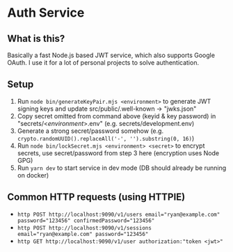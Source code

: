 # Auth Service

## What is this?

Basically a fast Node.js based JWT service, which also supports Google OAuth. I use it for a lot of personal projects to solve authentication.

## Setup

1. Run `node bin/generateKeyPair.mjs <environment>` to generate JWT signing keys and update src/public/.well-known -> "jwks.json"
2. Copy secret omitted from command above (keyid & key password) in "secrets/<_environment_>.env" (e.g. secrets/development.env)
3. Generate a strong secret/password somehow (e.g. `crypto.randomUUID().replaceAll('-', '').substring(0, 16)`)
4. Run `node bin/lockSecret.mjs <environment> <secret>` to encrypt secrets, use secret/password from step 3 here (encryption uses Node GPG)
5. Run `yarn dev` to start service in dev mode (DB should already be running on docker)

## Common HTTP requests (using HTTPIE)

- `http POST http://localhost:9090/v1/users email="ryan@example.com" password="123456" confirmedPassword="123456"`
- `http POST http://localhost:9090/v1/sessions email="ryan@example.com" password="123456"`
- `http GET http://localhost:9090/v1/user authorization:"token <jwt>"`
